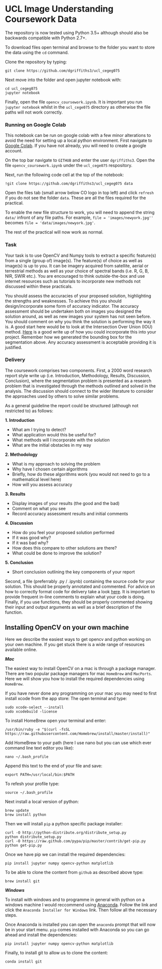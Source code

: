 # UCL Image Understanding Coursework Data

The repository is now tested using Python 3.5+ although should also be backwards compatible with Python 2.7+.

To download files open terminal and browse to the folder you want to store the data using the `cd` command.

Clone the repository by typing: 

`git clone https://github.com/dgriffiths3/ucl_cegeg075`

Next move into the folder and open jupyter notebook with: 

```
cd ucl_cegeg075
jupyter notebook
```

Finally, open the file `opencv_coursework.ipynb`. It is important you run `jupyter notebook` whilst in the `ucl_cege075` directory as otherwise the file paths will not work correctly.

### Running on Google Colab ###

This notebook can be run on google colab with a few minor alterations to avoid the need for setting up a local python environment. First navigate to [Google Colab](https://colab.research.google.com/). If you have not already, you will need to create a google account.

On the top bar navigate to `GITHUB` and enter the user `dgriffiths3`. Open the file `opencv_coursework.ipynb` under the `ucl_cege075` respository. 

Next, run the following code cell at the top of the notebook:

`!git clone https://github.com/dgriffiths3/ucl_cegeg075 data`

Open the files tab (small arrow below CO logo in top left) and click `refresh` if you do not see the folder `data`. These are all the files required for the practical.

To enable the new file structure to work, you will need to append the string `data/` infront of any file paths. For example, `file = 'images/newyork.jpg''` becomes `file = 'data/images/newyork.jpg'`. 

The rest of the practical will now work as normal.


### Task

Your task is to use OpenCV and Numpy tools to extract a specific feature(s) from a single (group of) image(s). The feature(s) of choice as well as image(s) is up to you. It can be imagery acquired from satellite, aerial or terrestrial methods as well as your choice of spectral bands (i.e. R, G, B, NIR, SWIR etc.). You are encouraged to think outside-the-box and use internet resources such as tutorials to incorporate new methods not discussed within these practicals. 

You should assess the accuracies of your proposed solution, highlighting the strengths and weaknesses. To achieve this you should design/incorporate some form of accuracy indicator. The accuracy assessment should be undertaken both on images you designed the solution around, as well as new images your system has not seen before. You should comment on why you think the solution is performing the way it is. A good start here would be to look at the Intersection Over Union (IOU) method. [Here](https://www.pyimagesearch.com/2016/11/07/intersection-over-union-iou-for-object-detection/) is a good write up of how you could incorporate this into your project. Remember how we generated the bounding box for the segmentation above. Any accuracy assessment is acceptable providing it is justified.

### Delivery

The coursework comprises two components. First, a 2000 word research report style write up (i.e. Introduction, Methodology, Results, Discussion, Conclusion), where the segmentation problem is presented as a research problem that is investigated through the methods outlined and solved in the analysis. The discussion should connect to the wider literature to consider the approaches used by others to solve similar problems.

As a general guideline the report could be structured (although not restricted to) as follows:

**1. Introduction**
   * What am I trying to detect? 
   * What application would this be useful for? 
   * What methods will I incorporate with the solution
   * What are the initial obstacles in my way


**2. Methodology**
   * What is my approach to solving the problem
   * Why have I chosen certain algorithms
   * Briefly, how do these algorithms work (you would not need to go to a mathematical level here)
   * How will you assess accuracy


**3. Results**
   * Display images of your results (the good and the bad)
   * Comment on what you see
   * Record accuracy assessment results and initial comments
    
    
**4. Discussion**
   * How do you feel your proposed solution performed
   * If it was good why?
   * If it was bad why?
   * How does this compare to other solutions are there?
   * What could be done to improve the solution?
    
    
**5. Conclusion**
   * Short conclusion outlining the key components of your report

Second, a file (preferrably .py / .ipynb) containing the source code for your solution. This should be properly annotated and commented. For advice on how to correctly format code for delivery take a look [here](https://www.python.org/dev/peps/pep-0008/). It is important to provide frequent in-line comments to explain what your code is doing. Finally, if you use functions, they should be properly commented showing their input and output arguments as well as a brief description of the function.

## Installing OpenCV on your own machine ##

Here we describe the easiest ways to get opencv and python working on your own machine. If you get stuck there is a wide range of resources available online.

***Mac***

The easiest way to install OpenCV on a mac is through a package manager. There are two popular package managers for mac `HomeBrew` and `MacPorts`. Here we will show you how to install the required dependencies using `HomeBrew`.

If you have never done any programming on your mac you may need to first install xcode from the app store:
The open terminal and type:

```
sudo xcode-select --install
sudo xcodebuild -license
```

To install HomeBrew open your terminal and enter:

`/usr/bin/ruby -e "$(curl -fsSL https://raw.githubusercontent.com/Homebrew/install/master/install)"`

Add HomeBrew to your path (here I use nano but you can use which ever command line text editor you like):

`nano ~/.bash_profile`

Append this text to the end of your file and save:

`export PATH=/usr/local/bin:$PATH`

To refesh your profile type:

`source ~/.bash_profile`

Next install a local version of python:

```
brew update
brew install python
```

Then we will install `pip` a python specific package installer:

```
curl -O http://python-distribute.org/distribute_setup.py
python distribute_setup.py
curl -O https://raw.github.com/pypa/pip/master/contrib/get-pip.py
python get-pip.py
```

Once we have pip we can install the required dependencies:

`pip install jupyter numpy opencv-python matplotlib`

To be able to clone the content from `github` as described above type:

`brew install git`



***Windows***

To install with windows and to programme in general with python on a windows machine I would reccommend using [Anaconda](https://conda.io/docs/user-guide/install/windows.html). Follow the link and click the `Anaconda Installer for Windows` link. Then follow all the necessary steps.

Once Anaconda is installed you can open the `anaconda` prompt that will now be in your start menu. `pip` comes installed with Anaconda so you can go ahead and install the dependencies:

`pip install jupyter numpy opencv-python matplotlib`

Finally, to install git to allow us to clone the content:

`conda install git`
